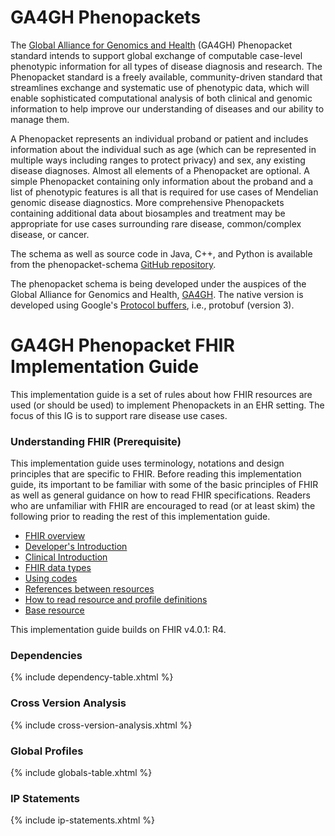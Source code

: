 # GA4GH Phenopackets

The [Global Alliance for Genomics and Health](https://www.ga4gh.org/) (GA4GH) Phenopacket standard intends to support global exchange of computable case-level phenotypic information for all types of disease diagnosis and research. The Phenopacket standard is a freely available, community-driven standard that streamlines exchange and systematic use of phenotypic data, which will enable sophisticated computational analysis of both clinical and genomic information to help improve our understanding of diseases and our ability to manage them.

A Phenopacket represents an individual proband or patient and includes information about the individual such as age (which can be represented in multiple ways including ranges to protect privacy) and sex, any existing disease diagnoses. Almost all elements of a Phenopacket are optional. A simple Phenopacket containing only information about the proband and a list of phenotypic features is all that is required for use cases of Mendelian genomic disease diagnostics. More comprehensive Phenopackets containing additional data about biosamples and treatment may be appropriate for use cases surrounding rare disease, common/complex disease, or cancer.

The schema as well as source code in Java, C++, and Python is available from the phenopacket-schema [GitHub repository](https://github.com/phenopackets/phenopacket-schema).

The phenopacket schema is being developed under the auspices of the Global Alliance for Genomics and Health, [GA4GH](https://www.ga4gh.org/). The native version is developed using Google's [Protocol buffers](https://developers.google.com/protocol-buffers), i.e., protobuf (version 3).


# GA4GH Phenopacket FHIR Implementation Guide

This implementation guide is a set of rules about how FHIR resources are used (or should be used) to implement Phenopackets in an EHR setting. The focus of this IG is to support rare disease use cases.


### Understanding FHIR (Prerequisite)

This implementation guide uses terminology, notations and design principles that are specific to FHIR. Before reading this implementation guide, its important to be familiar with some of the basic principles of FHIR as well as general guidance on how to read FHIR specifications. Readers who are unfamiliar with FHIR are encouraged to read (or at least skim) the following prior to reading the rest of this implementation guide.

- [FHIR overview](http://hl7.org/fhir/overview.html)
- [Developer's Introduction](http://hl7.org/fhir/overview-dev.html)
- [Clinical Introduction](http://hl7.org/fhir/overview-clinical.html)
- [FHIR data types](http://hl7.org/fhir/datatypes.html)
- [Using codes](http://hl7.org/fhir/terminologies.html)
- [References between resources](http://hl7.org/fhir/references.html)
- [How to read resource and profile definitions](http://hl7.org/fhir/formats.html)
- [Base resource](http://hl7.org/fhir/resource.html)

This implementation guide builds on FHIR v4.0.1: R4.

### Dependencies
{% include dependency-table.xhtml %}

### Cross Version Analysis
{% include cross-version-analysis.xhtml %}

### Global Profiles
{% include globals-table.xhtml %}

### IP Statements
{% include ip-statements.xhtml %}
